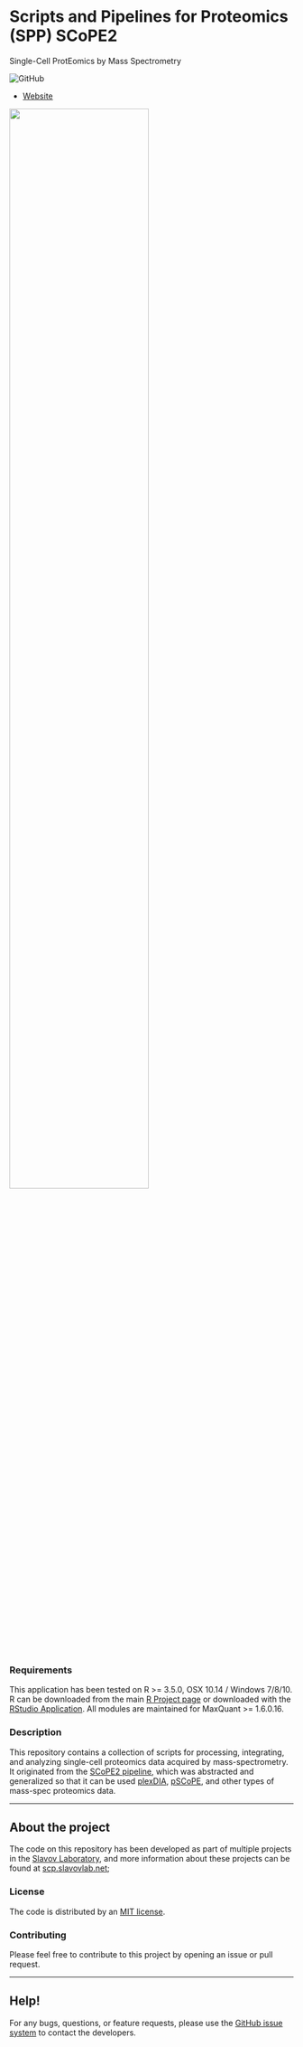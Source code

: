 # Scripts and Pipelines for Proteomics (SPP) **SCoPE2**

Single-Cell ProtEomics by Mass Spectrometry

<!--![GitHub release](https://img.shields.io/github/release/SlavovLab/DO-MS.svg)-->
![GitHub](https://img.shields.io/github/license/SlavovLab/DO-MS.svg)

* [Website](https://scp.slavovlab.net/computational-analysis)

<img src="https://scp.slavovlab.net/assets/images/Single-cell-biology.png" width="70%">



### Requirements

This application has been tested on R >= 3.5.0, OSX 10.14 / Windows 7/8/10. R can be downloaded from the main [R Project page](https://www.r-project.org/) or downloaded with the [RStudio Application](https://www.rstudio.com/products/rstudio/download/). All modules are maintained for MaxQuant >= 1.6.0.16.



### Description

This repository contains a collection of scripts for processing, integrating, and analyzing single-cell proteomics data acquired by mass-spectrometry. It originated from the [SCoPE2 pipeline](https://doi.org/10.5281/zenodo.4339954), which was abstracted and generalized so that it can be used [plexDIA](https://scp.slavovlab.net/plexDIA), [pSCoPE](https://scp.slavovlab.net/pSCoPE), and other types of mass-spec proteomics data.


------------

## About the project
The code on this repository has been developed as part of multiple projects in the [Slavov Laboratory](https://slavovlab.net), and more information about these projects can be found at [scp.slavovlab.net](https://scp.slavovlab.net/);


### License

The code is distributed by an [MIT license](https://github.com/SlavovLab/DO-MS/blob/master/LICENSE).

### Contributing

Please feel free to contribute to this project by opening an issue or pull request.

<!--
### Data
All data used for the manuscript is available on [UCSD's MassIVE Repository](https://massive.ucsd.edu/ProteoSAFe/dataset.jsp?task=ed5a1ab37dc34985bbedbf3d9a945535)
-->

<!--
### Figures/Analysis
Scripts for the figures in the DART-ID manuscript are available in a separate GitHub repository, [https://github.com/SlavovLab/DART-ID_2018](https://github.com/SlavovLab/DART-ID_2018)
-->

-------------

## Help!

For any bugs, questions, or feature requests,
please use the [GitHub issue system](https://github.com/SlavovLab/SPP/issues) to contact the developers.
